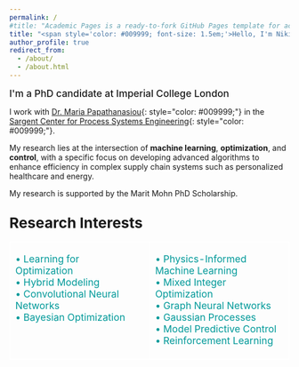 ```yaml
---
permalink: /
#title: "Academic Pages is a ready-to-fork GitHub Pages template for academic personal websites"
title: "<span style='color: #009999; font-size: 1.5em;'>Hello, I'm Niki Triantafyllou</span>"
author_profile: true
redirect_from: 
  - /about/
  - /about.html
---
```


<span style="font-size: 1.25em; font-weight: 500;">I'm a PhD candidate at Imperial College London</span> 

I work with [Dr. Maria Papathanasiou](https://www.papathanlab.com/){: style="color: #009999;"} in the [Sargent Center for Process Systems Engineering](https://www.imperial.ac.uk/process-systems-engineering/){: style="color: #009999;"}.

My research lies at the intersection of **machine learning**, **optimization**, and **control**, with a specific focus on developing advanced algorithms to enhance efficiency in complex supply chain systems such as personalized healthcare and energy.

My research is supported by the Marit Mohn PhD Scholarship.

## <span style="font-size: 1.25em;">Research Interests</span>

<table style="border: 1px solid white; border-collapse: collapse; width: 100%; font-size: 1.25em;">
  <tr>
    <td style="padding-right: 40px; vertical-align: top; border: 1px solid white;">
      <ul style="list-style-type: none; padding-left: 0;">
        <li style="color: #009999;">• Learning for Optimization</li>
        <li style="color: #009999;">• Hybrid Modeling</li>
        <li style="color: #009999;">• Convolutional Neural Networks</li>
        <li style="color: #009999;">• Bayesian Optimization</li>
      </ul>
    </td>
    <td style="vertical-align: top; border: 1px solid white;">
      <ul style="list-style-type: none; padding-left: 0;">
        <li style="color: #009999;">• Physics-Informed Machine Learning</li>
        <li style="color: #009999;">• Mixed Integer Optimization</li>
        <li style="color: #009999;">• Graph Neural Networks</li>
        <li style="color: #009999;">• Gaussian Processes</li>
        <li style="color: #009999;">• Model Predictive Control</li>
        <li style="color: #009999;">• Reinforcement Learning</li>
      </ul>
    </td>
  </tr>
</table>




